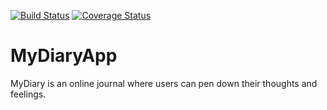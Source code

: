 [![Build Status](https://travis-ci.com/ChegeBryan/MyDiaryApp.svg?branch=develop)](https://travis-ci.com/ChegeBryan/MyDiaryApp) [![Coverage Status](https://coveralls.io/repos/github/ChegeBryan/MyDiaryApp/badge.svg?branch=master)](https://coveralls.io/github/ChegeBryan/MyDiaryApp?branch=master) 

# MyDiaryApp
MyDiary is an online journal where users can pen down their thoughts and feelings.
